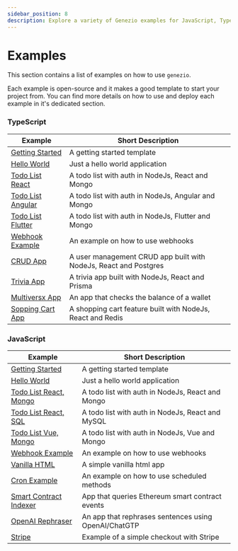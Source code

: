 ```yaml
---
sidebar_position: 8
description: Explore a variety of Genezio examples for JavaScript, TypeScript, and more. Find templates and detailed guides for building fullstack applications.
---
```


# Examples

<head>
  <title>Projects Examples | Genezio Documentation</title>
</head>

This section contains a list of examples on how to use `genezio`.

Each example is open-source and it makes a good template to start your project from. You can find more details on how to use and deploy each example in it's dedicated section.

### TypeScript

| Example                                             | Short Description                                                |
| --------------------------------------------------- | ---------------------------------------------------------------- |
| [Getting Started](typescript/getting-started)       | A getting started template                                       |
| [Hello World](typescript/hello-world)               | Just a hello world application                                   |
| [Todo List React](typescript/todo-list)             | A todo list with auth in NodeJs, React and Mongo                 |
| [Todo List Angular](typescript/todo-list-angular)   | A todo list with auth in NodeJs, Angular and Mongo               |
| [Todo List Flutter](typescript/todo-list-flutter)   | A todo list with auth in NodeJs, Flutter and Mongo               |
| [Webhook Example](typescript/webhook-example)       | An example on how to use webhooks                                |
| [CRUD App](typescript/crud-application)             | A user management CRUD app built with NodeJs, React and Postgres |
| [Trivia App](typescript/trivia-application)         | A trivia app built with NodeJs, React and Prisma                 |
| [Multiversx App](typescript/multiversx-integration) | An app that checks the balance of a wallet                       |
| [Sopping Cart App](typescript/shopping-cart)        | A shopping cart feature built with NodeJs, React and Redis       |

### JavaScript

| Example                                             | Short Description                                    |
| --------------------------------------------------- | ---------------------------------------------------- |
| [Getting Started](javascript/getting-started)       | A getting started template                           |
| [Hello World](javascript/hello-world)               | Just a hello world application                       |
| [Todo List React, Mongo](javascript/todo-list)      | A todo list with auth in NodeJs, React and Mongo     |
| [Todo List React, SQL](javascript/todo-list-sql)    | A todo list with auth in NodeJs, React and MySQL     |
| [Todo List Vue, Mongo](javascript/todo-list-vue)    | A todo list with auth in NodeJs, Vue and Mongo       |
| [Webhook Example](javascript/webhook)               | An example on how to use webhooks                    |
| [Vanilla HTML](javascript/html-example)             | A simple vanilla html app                            |
| [Cron Example](javascript/cron)                     | An example on how to use scheduled methods           |
| [Smart Contract Indexer](javascript/blockchain-app) | App that queries Ethereum smart contract events      |
| [OpenAI Rephraser](javascript/chatgpt-project)      | An app that rephrases sentences using OpenAI/ChatGTP |
| [Stripe](javascript/stripe-integration)             | Example of a simple checkout with Stripe             |
